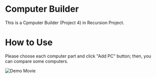 # Computer Builder
This is a Cpmputer Builder (Project 4) in Recursion Project.

# How to Use
Please choose each computer part and click "Add PC" button; then, you can compare some computers.

![Demo Movie](/img/demo.gif)
